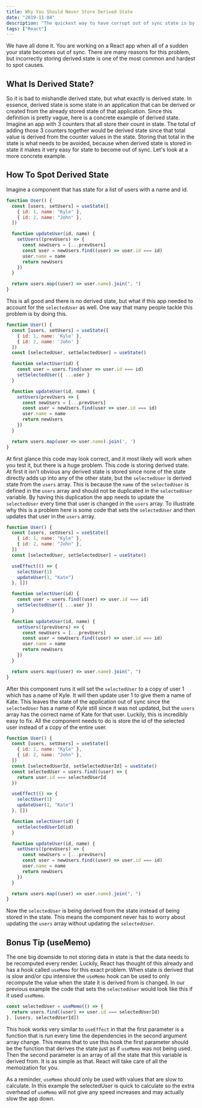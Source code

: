 ```yaml
---
title: Why You Should Never Store Derived State
date: "2019-11-04"
description: "The quickest way to have corrupt out of sync state is by storing derived state."
tags: ["React"]
---
```


We have all done it. You are working on a React app when all of a sudden your state becomes out of sync. There are many reasons for this problem, but incorrectly storing derived state is one of the most common and hardest to spot causes.

## What Is Derived State?

So it is bad to mishandle derived state, but what exactly is derived state. In essence, derived state is some state in an application that can be derived or created from the already stored state of that application. Since this definition is pretty vague, here is a concrete example of derived state. Imagine an app with 3 counters that all store their count in state. The total of adding those 3 counters together would be derived state since that total value is derived from the counter values in the state. Storing that total in the state is what needs to be avoided, because when derived state is stored in state it makes it very easy for state to become out of sync. Let's look at a more concrete example.

## How To Spot Derived State

Imagine a component that has state for a list of users with a name and id.

```javascript
function User() {
  const [users, setUsers] = useState([
    { id: 1, name: "Kyle" },
    { id: 2, name: "John" },
  ])

  function updateUser(id, name) {
    setUsers((prevUsers) => {
      const newUsers = [...prevUsers]
      const user = newUsers.find((user) => user.id === id)
      user.name = name
      return newUsers
    })
  }

  return users.map((user) => user.name).join(", ")
}
```

This is all good and there is no derived state, but what if this app needed to account for the `selectedUser` as well. One way that many people tackle this problem is by doing this.

```javascript
function User() {
  const [users, setUsers] = useState([
    { id: 1, name: 'Kyle' },
    { id: 2, name: 'John' }
  ])
  const [selectedUser, setSelectedUser] = useState()

  function selectUser(id) {
    const user = users.find(user => user.id === id)
    setSelectedUser({ ...user }
  }

  function updateUser(id, name) {
    setUsers(prevUsers => {
      const newUsers = [...prevUsers]
      const user = newUsers.find(user => user.id === id)
      user.name = name
      return newUsers
    })
  }

  return users.map(user => user.name).join(', ')
}
```

At first glance this code may look correct, and it most likely will work when you test it, but there is a huge problem. This code is storing derived state. At first it isn't obvious any derived state is stored since none of the state directly adds up into any of the other state, but the `selectedUser` is derived state from the `users` array. This is because the `name` of the `selectedUser` is defined in the `users` array and should not be duplicated in the `selectedUser` variable. By having this duplication the app needs to update the `selectedUser` every time that user is changed in the `users` array. To illustrate why this is a problem here is some code that sets the `selectedUser` and then updates that user in the `users` array.

```javascript
function User() {
  const [users, setUsers] = useState([
    { id: 1, name: "Kyle" },
    { id: 2, name: "John" },
  ])
  const [selectedUser, setSelectedUser] = useState()

  useEffect(() => {
    selectUser(1)
    updateUser(1, "Kate")
  }, [])

  function selectUser(id) {
    const user = users.find((user) => user.id === id)
    setSelectedUser({ ...user })
  }

  function updateUser(id, name) {
    setUsers((prevUsers) => {
      const newUsers = [...prevUsers]
      const user = newUsers.find((user) => user.id === id)
      user.name = name
      return newUsers
    })
  }

  return users.map((user) => user.name).join(", ")
}
```

After this component runs it will set the `selectedUser` to a copy of user 1 which has a name of Kyle. It will then update user 1 to give them a name of Kate. This leaves the state of the application out of sync since the `selectedUser` has a name of Kyle still since it was not updated, but the `users` array has the correct name of Kate for that user. Luckily, this is incredibly easy to fix. All the component needs to do is store the id of the selected user instead of a copy of the entire user.

```javascript
function User() {
  const [users, setUsers] = useState([
    { id: 1, name: "Kyle" },
    { id: 2, name: "John" },
  ])
  const [selectedUserId, setSelectedUserId] = useState()
  const selectedUser = users.find((user) => {
    return user.id === selectedUserId
  })

  useEffect(() => {
    selectUser(1)
    updateUser(1, "Kate")
  }, [])

  function selectUser(id) {
    setSelectedUserId(id)
  }

  function updateUser(id, name) {
    setUsers((prevUsers) => {
      const newUsers = [...prevUsers]
      const user = newUsers.find((user) => user.id === id)
      user.name = name
      return newUsers
    })
  }

  return users.map((user) => user.name).join(", ")
}
```

Now the `selectedUser` is being derived from the state instead of being stored in the state. This means the component never has to worry about updating the `users` array without updating the `selectedUser`.

## Bonus Tip (useMemo)

The one big downside to not storing data in state is that the data needs to be recomputed every render. Luckily, React has thought of this already and has a hook called `useMemo` for this exact problem. When state is derived that is slow and/or cpu intensive the `useMemo` hook can be used to only recompute the value when the state it is derived from is changed. In our previous example the code that sets the `selectedUser` would look like this if it used `useMemo`.

```javascript
const selectedUser = useMemo(() => {
  return users.find((user) => user.id === selectedUserId)
}, [users, selectedUserId])
```

This hook works very similar to `useEffect` in that the first parameter is a function that is run every time the dependencies in the second argument array change. This means that to use this hook the first parameter should be the function that derives the state just as if `useMemo` was not being used. Then the second parameter is an array of all the state that this variable is derived from. It is as simple as that. React will take care of all the memoization for you.

As a reminder, `useMemo` should only be used with values that are slow to calculate. In this example the selectedUser is quick to calculate so the extra overhead of `useMemo` will not give any speed increases and may actually slow the app down.
